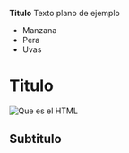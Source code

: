 **Titulo**
Texto plano de ejemplo

 - Manzana 
 - Pera 
 - Uvas

# Titulo
![Que es el HTML](https://icons.iconarchive.com/icons/gartoon-team/gartoon-places/256/user-desktop-icon.png)

## Subtitulo